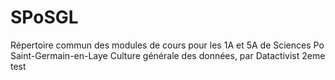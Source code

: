 # SPoSGL
Répertoire commun des modules de cours pour les 1A et 5A de Sciences Po Saint-Germain-en-Laye
Culture générale des données, par Datactivist
2eme test
